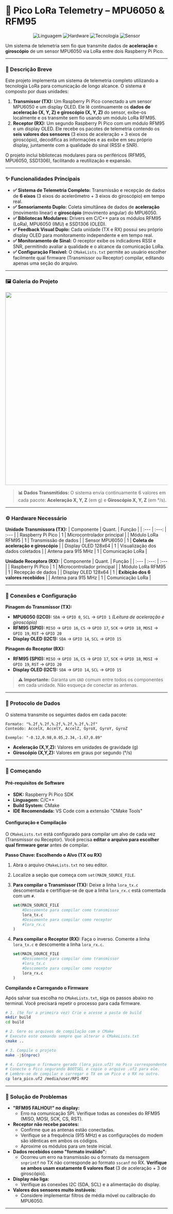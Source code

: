 # 🚀 Pico LoRa Telemetry – MPU6050 & RFM95

<div align="center">

![Linguagem](https://img.shields.io/badge/Linguagem-C%2FC%2B%2B-blue?style=for-the-badge)
![Hardware](https://img.shields.io/badge/Hardware-Raspberry%20Pi%20Pico-E01244?style=for-the-badge)
![Tecnologia](https://img.shields.io/badge/Tecnologia-LoRa-E43A47?style=for-the-badge)
![Sensor](https://img.shields.io/badge/Sensor-MPU6050-555555?style=for-the-badge)

</div>

Um sistema de telemetria sem fio que transmite dados de **aceleração** e **giroscópio** de um sensor MPU6050 via LoRa entre dois Raspberry Pi Pico.

---

### 📝 Descrição Breve

Este projeto implementa um sistema de telemetria completo utilizando a tecnologia LoRa para comunicação de longo alcance. O sistema é composto por duas unidades:

1.  **Transmissor (TX):** Um Raspberry Pi Pico conectado a um sensor MPU6050 e um display OLED. Ele lê continuamente os **dados de aceleração (X, Y, Z) e giroscópio (X, Y, Z)** do sensor, exibe-os localmente e os transmite sem fio usando um módulo LoRa RFM95.
2.  **Receptor (RX):** Um segundo Raspberry Pi Pico com um módulo RFM95 e um display OLED. Ele recebe os pacotes de telemetria contendo os **seis valores dos sensores** (3 eixos de aceleração + 3 eixos de giroscópio), decodifica as informações e as exibe em seu próprio display, juntamente com a qualidade do sinal (RSSI e SNR).

O projeto inclui bibliotecas modulares para os periféricos (RFM95, MPU6050, SSD1306), facilitando a reutilização e expansão.

---

### ✨ Funcionalidades Principais

-   **✅ Sistema de Telemetria Completo:** Transmissão e recepção de dados de **6 eixos** (3 eixos do acelerômetro + 3 eixos do giroscópio) em tempo real.
-   **✅ Sensoriamento Duplo:** Coleta simultânea de dados de **aceleração** (movimento linear) e **giroscópio** (movimento angular) do MPU6050.
-   **✅ Bibliotecas Modulares:** Drivers em C/C++ para os módulos RFM95 (LoRa), MPU6050 (IMU) e SSD1306 (OLED).
-   **✅ Feedback Visual Duplo:** Cada unidade (TX e RX) possui seu próprio display OLED para monitoramento independente e em tempo real.
-   **✅ Monitoramento de Sinal:** O receptor exibe os indicadores RSSI e SNR, permitindo avaliar a qualidade e o alcance da comunicação LoRa.
-   **✅ Configuração Flexível:** O `CMakeLists.txt` permite ao usuário escolher facilmente qual firmware (Transmissor ou Receptor) compilar, editando apenas uma seção do arquivo.

---

### 🖼 Galeria do Projeto

<img src="https://github.com/user-attachments/assets/81e44948-9525-4127-8402-3b2e69e83951" width="600" />

> **📊 Dados Transmitidos:** O sistema envia continuamente 6 valores em cada pacote: **Aceleração X, Y, Z** (em g) e **Giroscópio X, Y, Z** (em °/s).

---

### ⚙ Hardware Necessário

**Unidade Transmissora (TX):**
| Componente | Quant. | Função |
| :--- | :---: | :--- |
| Raspberry Pi Pico | 1 | Microcontrolador principal |
| Módulo LoRa RFM95 | 1 | Transmissão de dados |
| Sensor MPU6050 | 1 | **Coleta de aceleração e giroscópio** |
| Display OLED 128x64 | 1 | Visualização dos dados coletados |
| Antena para 915 MHz | 1 | Comunicação LoRa |

**Unidade Receptora (RX):**
| Componente | Quant. | Função |
| :--- | :---: | :--- |
| Raspberry Pi Pico | 1 | Microcontrolador principal |
| Módulo LoRa RFM95 | 1 | Recepção de dados |
| Display OLED 128x64 | 1 | **Exibição dos 6 valores recebidos** |
| Antena para 915 MHz | 1 | Comunicação LoRa |

---

### 🔌 Conexões e Configuração

**Pinagem do Transmissor (TX):**
-   **MPU6050 (I2C0):** `SDA` -> `GPIO 0`, `SCL` -> `GPIO 1` *(Leitura de aceleração e giroscópio)*
-   **RFM95 (SPI0):** `MISO` -> `GPIO 16`, `CS` -> `GPIO 17`, `SCK` -> `GPIO 18`, `MOSI` -> `GPIO 19`, `RST` -> `GPIO 20`
-   **Display OLED (I2C1):** `SDA` -> `GPIO 14`, `SCL` -> `GPIO 15`

**Pinagem do Receptor (RX):**
-   **RFM95 (SPI0):** `MISO` -> `GPIO 16`, `CS` -> `GPIO 17`, `SCK` -> `GPIO 18`, `MOSI` -> `GPIO 19`, `RST` -> `GPIO 20`
-   **Display OLED (I2C1):** `SDA` -> `GPIO 14`, `SCL` -> `GPIO 15`

> **⚠ Importante:** Garanta um `GND` comum entre todos os componentes em cada unidade. Não esqueça de conectar as antenas.

---

### 📡 Protocolo de Dados

O sistema transmite os seguintes dados em cada pacote:

```
Formato: "%.2f,%.2f,%.2f,%.2f,%.2f,%.2f"
Conteúdo: AccelX, AccelY, AccelZ, GyroX, GyroY, GyroZ

Exemplo: "-0.12,0.98,0.05,2.34,-1.67,0.89"
```

- **Aceleração (X,Y,Z):** Valores em unidades de gravidade (g)
- **Giroscópio (X,Y,Z):** Valores em graus por segundo (°/s)

---

### 🚀 Começando

#### Pré-requisitos de Software

-   **SDK:** Raspberry Pi Pico SDK
-   **Linguagem:** C/C++
-   **Build System:** CMake
-   **IDE Recomendada:** VS Code com a extensão "CMake Tools"

#### Configuração e Compilação

O `CMakeLists.txt` está configurado para compilar um alvo de cada vez (Transmissor ou Receptor). Você precisa **editar o arquivo para escolher qual firmware gerar** antes de compilar.

**Passo Chave: Escolhendo o Alvo (TX ou RX)**

1.  Abra o arquivo `CMakeLists.txt` no seu editor.
2.  Localize a seção que começa com `set(MAIN_SOURCE_FILE`.
3.  **Para compilar o Transmissor (TX):** Deixe a linha `lora_tx.c` descomentada e certifique-se de que a linha `lora_rx.c` está comentada com um `#`.

    ```cmake
    set(MAIN_SOURCE_FILE
        #Descomente para compilar como transmissor
        lora_tx.c
        #Descomente para compilar como receptor
        #lora_rx.c
    )
    ```

4.  **Para compilar o Receptor (RX):** Faça o inverso. Comente a linha `lora_tx.c` e descomente a linha `lora_rx.c`.

    ```cmake
    set(MAIN_SOURCE_FILE
        #Descomente para compilar como transmissor
        #lora_tx.c
        #Descomente para compilar como receptor
        lora_rx.c
    )
    ```

**Compilando e Carregando o Firmware**

Após salvar sua escolha no `CMakeLists.txt`, siga os passos abaixo no terminal. Você precisará repetir o processo para cada firmware.

```bash
# 1. (Se for a primeira vez) Crie e acesse a pasta de build
mkdir build
cd build

# 2. Gere os arquivos de compilação com o CMake
# Execute este comando sempre que alterar o CMakeLists.txt
cmake ..

# 3. Compile o projeto
make -j$(nproc)

# 4. Carregue o firmware gerado (lora_pico.uf2) no Pico correspondente
# Conecte o Pico segurando BOOTSEL e copie o arquivo .uf2 para ele.
# Lembre-se de compilar e carregar o TX em um Pico e o RX no outro.
cp lora_pico.uf2 /media/user/RPI-RP2
```

---

### 🐛 Solução de Problemas

-   **"RFM95 FALHOU!" no display:**
    -   Erro na comunicação SPI. Verifique todas as conexões do RFM95 (MISO, MOSI, SCK, CS, RST).
-   **Receptor não recebe pacotes:**
    -   Confirme que as antenas estão conectadas.
    -   Verifique se a frequência (915 MHz) e as configurações do modem são idênticas em ambos os códigos.
    -   Aproxime os módulos para um teste inicial.
-   **Dados recebidos como "formato inválido":**
    -   Ocorreu um erro na transmissão ou o formato da mensagem `snprintf` no TX não corresponde ao formato `sscanf` no RX. **Verifique se ambos usam exatamente 6 valores float** (3 de aceleração + 3 de giroscópio).
-   **Display não liga:**
    -   Verifique as conexões I2C (SDA, SCL) e a alimentação do display.
-   **Valores dos sensores muito instáveis:**
    -   Considere implementar filtros de média móvel ou calibração do MPU6050.

---


